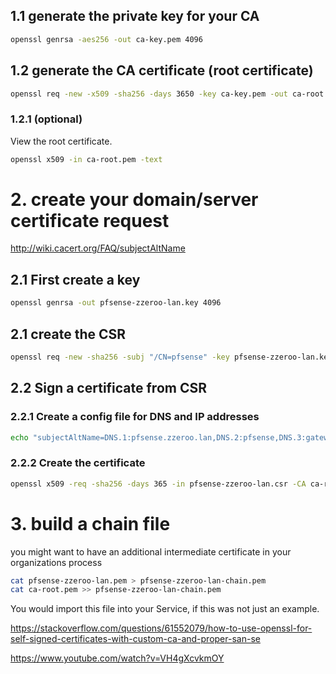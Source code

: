 ## 1.1 generate the private key for your CA

```bash
openssl genrsa -aes256 -out ca-key.pem 4096
```

## 1.2 generate the CA certificate (root certificate)

```bash
openssl req -new -x509 -sha256 -days 3650 -key ca-key.pem -out ca-root.pem
```

### 1.2.1 (optional)

View the root certificate.

```bash
openssl x509 -in ca-root.pem -text
```

# 2. create your domain/server certificate request

http://wiki.cacert.org/FAQ/subjectAltName


## 2.1 First create a key

```bash
openssl genrsa -out pfsense-zzeroo-lan.key 4096
```

## 2.1 create the CSR

```bash
openssl req -new -sha256 -subj "/CN=pfsense" -key pfsense-zzeroo-lan.key -out pfsense-zzeroo-lan.csr
```

## 2.2 Sign a certificate from CSR

### 2.2.1 Create a config file for DNS and IP addresses

```bash
echo "subjectAltName=DNS.1:pfsense.zzeroo.lan,DNS.2:pfsense,DNS.3:gateway01.zzeroo.lan,DNS.4:gateway01,IP.1:192.168.10.17" >> pfsense-zzeroo-lan.cnf
```

### 2.2.2 Create the certificate

```bash
openssl x509 -req -sha256 -days 365 -in pfsense-zzeroo-lan.csr -CA ca-root.pem -CAkey ca-key.pem -out pfsense-zzeroo-lan.pem -extfile pfsense-zzeroo-lan.cnf -CAcreateserial
```

# 3. build a chain file

you might want to have an additional intermediate certificate in your organizations process

```bash
cat pfsense-zzeroo-lan.pem > pfsense-zzeroo-lan-chain.pem
cat ca-root.pem >> pfsense-zzeroo-lan-chain.pem
```

You would import this file into your Service, if this was not just an example.

https://stackoverflow.com/questions/61552079/how-to-use-openssl-for-self-signed-certificates-with-custom-ca-and-proper-san-se

https://www.youtube.com/watch?v=VH4gXcvkmOY
